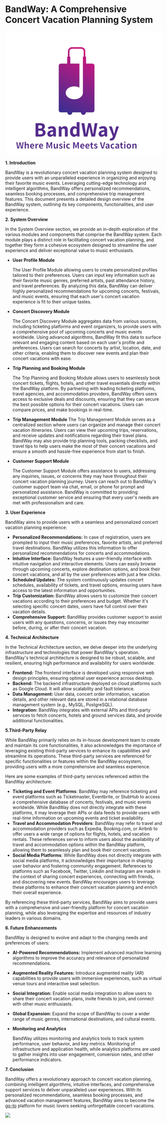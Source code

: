 # BandWay: A Comprehensive Concert Vacation Planning System

![](server/pics/Bandway_logo.png)

**1. Introduction**

BandWay is a revolutionary concert vacation planning system designed to provide users with an unparalleled experience in organizing and enjoying their favorite music events. Leveraging cutting-edge technology and intelligent algorithms, BandWay offers personalized recommendations, seamless booking processes, and comprehensive trip management features. This document presents a detailed design overview of the BandWay system, outlining its key components, functionalities, and user experience.

**2. System Overview**

In the System Overview section, we provide an in-depth exploration of the various modules and components that comprise the BandWay system. Each module plays a distinct role in facilitating concert vacation planning, and together they form a cohesive ecosystem designed to streamline the user experience and deliver exceptional value to music enthusiasts.

- **User Profile Module**
  
  The User Profile Module allowing users to create personalized profiles tailored to their preferences. Users can input key information such as their favorite music genres, preferred artists, past attendance history, and travel preferences. By analyzing this data, BandWay can deliver highly personalized recommendations for upcoming concerts, festivals, and music events, ensuring that each user's concert vacation experience is fit to their unique tastes.

- **Concert Discovery Module**
  
  The Concert Discovery Module aggregates data from various sources, including ticketing platforms and event organizers, to provide users with a comprehensive pool of upcoming concerts and music events worldwide. Using advanced algorithms, BandWay fit this data to surface relevant and engaging content based on each user's profile and preferences. Users can search for concerts by artist, location, date, and other criteria, enabling them to discover new events and plan their concert vacations with ease.

- **Trip Planning and Booking Module**
  
  The Trip Planning and Booking Module allows users to seamlessly book concert tickets, flights, hotels, and other travel essentials directly within the BandWay platform. By partnering with leading ticketing platforms, travel agencies, and accommodation providers, BandWay offers users access to exclusive deals and discounts, ensuring that they can secure the best possible options for their concert vacations. Users can compare prices, and make bookings in real-time.

- **Trip Management Module**
  The Trip Management Module serves as a centralized section where users can organize and manage their concert vacation itineraries. Users can view their upcoming trips, reservations, and receive updates and notifications regarding their travel plans. BandWay may also provide trip planning tools, packing checklists, and travel tips to help users make the most of their concert vacations and ensure a smooth and hassle-free experience from start to finish.

- **Customer Support Module**
  
  The Customer Support Module offers assistance to users, addressing any inquiries, issues, or concerns they may have throughout their concert vacation planning journey. Users can reach out to BandWay's customer support team via chat, email, or phone for prompt and personalized assistance. BandWay is committed to providing exceptional customer service and ensuring that every user's needs are met with professionalism and care.

**3. User Experience**

BandWay aims to provide users with a seamless and personalized concert vacation planning experience:

- **Personalized Recommendations:** In case of registration, users are prompted to input their music preferences, favorite artists, and preferred travel destinations. BandWay utilizes this information to offer personalized recommendations for concerts and accommodations.
- **Intuitive Interface:** BandWay features a user-friendly interface with intuitive navigation and interactive elements. Users can easily browse through upcoming concerts, explore destination options, and book their concert vacations, and all by the user preferences with just a few clicks.
- **Scheduled Updates:** The system continuously updates concert schedules, availability of tickets, and travel options, ensuring users have access to the latest information and opportunities.
- **Trip Customization:** BandWay allows users to customize their concert vacations according to their preferences and budget. Whether it's selecting specific concert dates, users have full control over their vacation details.
- **Comprehensive Support:** BandWay provides customer support to assist users with any questions, concerns, or issues they may encounter before, during, or after their concert vacation.

**4. Technical Architecture**

In the Technical Architecture section, we delve deeper into the underlying infrastructure and technologies that power BandWay's operation. BandWay's technical architecture is designed to be robust, scalable, and resilient, ensuring high performance and availability for users worldwide.

- **Frontend:** The frontend interface is developed using responsive web design principles, ensuring optimal user experience across desktop.
- **Backend:** The backend infrastructure deployed on cloud platforms such as Google Cloud. It will allow scalability and fault tolerance.
- **Data Management:** User data, concert order information, vacation details, and other relevant data are stored in a relational database management system (e.g., MySQL, PostgreSQL).
- **Integration:** BandWay integrates with external APIs and third-party services to fetch concerts, hotels and ground services data,  and provide additional functionalities.

**5.Third-Party Relay**

While BandWay primarily relies on its in-house development team to create and maintain its core functionalities, it also acknowledges the importance of leveraging existing third-party services to enhance its capabilities and streamline its operations. These third-party services are referenced for specific functionalities or features within the BandWay ecosystem, providing users with a more comprehensive and seamless experience.

Here are some examples of third-party services referenced within the BandWay architecture:

- **Ticketing and Event Platforms**: BandWay may reference ticketing and event platforms such as Ticketmaster, Eventbrite, or StubHub to access a comprehensive database of concerts, festivals, and music events worldwide. While BandWay does not directly integrate with these platforms, it may leverage their APIs or data feeds to provide users with real-time information on upcoming events and ticket availability.
- **Travel and Accommodation Providers**: BandWay may refer to travel and accommodation providers such as Expedia, Booking.com, or Airbnb to offer users a wide range of options for flights, hotels, and vacation rentals. These references serve to inform users about the availability of travel and accommodation options within the BandWay platform, allowing them to seamlessly plan and book their concert vacations.
- **Social Media Platforms**: While BandWay does not directly integrate with social media platforms, it acknowledges their importance in shaping user behavior and fostering community engagement. References to platforms such as Facebook, Twitter, Linkdin and Instagram are made in the context of sharing concert experiences, connecting with friends, and discovering new events. BandWay encourages users to leverage these platforms to enhance their concert vacation planning and enrich their overall experience.

By referencing these third-party services, BandWay aims to provide users with a comprehensive and user-friendly platform for concert vacation planning, while also leveraging the expertise and resources of industry leaders in various domains.

**6. Future Enhancements**

BandWay is designed to evolve and adapt to the changing needs and preferences of users:

- **AI-Powered Recommendations:** Implement advanced machine learning algorithms to improve the accuracy and relevance of personalized recommendations.

- **Augmented Reality Features:** Introduce augmented reality (AR) capabilities to provide users with immersive experiences, such as virtual venue tours and interactive seat selection.

- **Social Integration:** Enable social media integration to allow users to share their concert vacation plans, invite friends to join, and connect with other music enthusiasts.

- **Global Expansion:** Expand the scope of BandWay to cover a wider range of music genres, international destinations, and cultural events.

- **Monitoring and Analytics**
  
  BandWay utilizes monitoring and analytics tools to track system performance, user behavior, and key metrics. Monitoring of infrastructure and application health, while analytics platforms are used to gather insights into user engagement, conversion rates, and other performance indicators. 

**7. Conclusion**

BandWay offers a revolutionary approach to concert vacation planning, combining intelligent algorithms, intuitive interfaces, and comprehensive support services to deliver unparalleled user experiences. With its personalized recommendations, seamless booking processes, and advanced vacation management features, BandWay aims to become the<u> go-to</u> platform for music lovers seeking unforgettable concert vacations.

![](server/pics/BandWay_Homepage.png)
